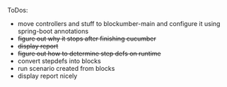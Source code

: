 ToDos:
* move controllers and stuff to blockumber-main and configure it using spring-boot annotations
* ~~figure out why it stops after finishing cucumber~~
* ~~display report~~
* ~~figure out how to determine step defs on runtime~~
* convert stepdefs into blocks
* run scenario created from blocks
* display report nicely